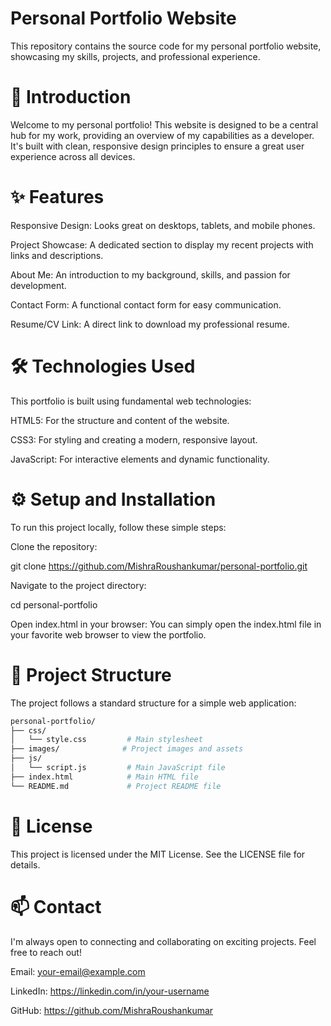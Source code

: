 # Personal Portfolio Website
This repository contains the source code for my personal portfolio website, showcasing my skills, projects, and professional experience.

# 🚀 Introduction
Welcome to my personal portfolio! This website is designed to be a central hub for my work, providing an overview of my capabilities as a developer. It's built with clean, responsive design principles to ensure a great user experience across all devices.

# ✨ Features
Responsive Design: Looks great on desktops, tablets, and mobile phones.

Project Showcase: A dedicated section to display my recent projects with links and descriptions.

About Me: An introduction to my background, skills, and passion for development.

Contact Form: A functional contact form for easy communication.

Resume/CV Link: A direct link to download my professional resume.

# 🛠️ Technologies Used
This portfolio is built using fundamental web technologies:

HTML5: For the structure and content of the website.

CSS3: For styling and creating a modern, responsive layout.

JavaScript: For interactive elements and dynamic functionality.

# ⚙️ Setup and Installation
To run this project locally, follow these simple steps:

Clone the repository:

git clone https://github.com/MishraRoushankumar/personal-portfolio.git

Navigate to the project directory:

cd personal-portfolio

Open index.html in your browser:
You can simply open the index.html file in your favorite web browser to view the portfolio.

# 📁 Project Structure
The project follows a standard structure for a simple web application:
```bash
personal-portfolio/
├── css/
│   └── style.css         # Main stylesheet
├── images/              # Project images and assets
├── js/
│   └── script.js         # Main JavaScript file
├── index.html            # Main HTML file
└── README.md             # Project README file
```

# 📄 License
This project is licensed under the MIT License. See the LICENSE file for details.

# 📫 Contact
I'm always open to connecting and collaborating on exciting projects. Feel free to reach out!

Email: your-email@example.com

LinkedIn: https://linkedin.com/in/your-username

GitHub: https://github.com/MishraRoushankumar
